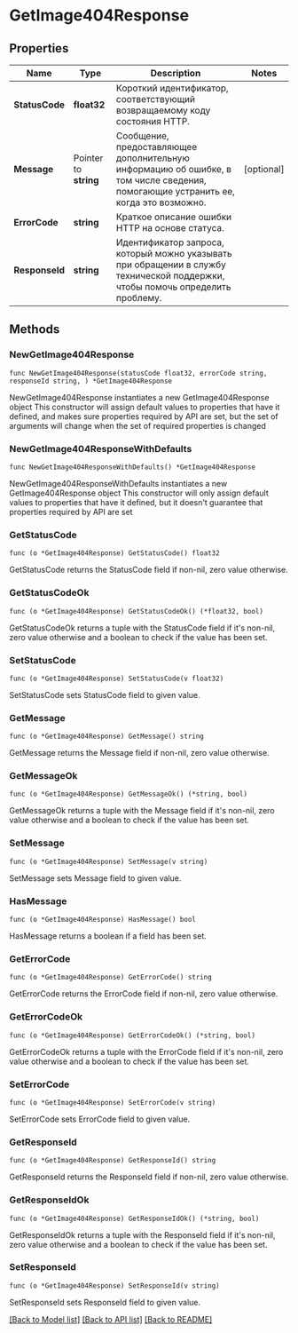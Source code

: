 # GetImage404Response

## Properties

Name | Type | Description | Notes
------------ | ------------- | ------------- | -------------
**StatusCode** | **float32** | Короткий идентификатор, соответствующий возвращаемому коду состояния HTTP. | 
**Message** | Pointer to **string** | Сообщение, предоставляющее дополнительную информацию об ошибке, в том числе сведения, помогающие устранить ее, когда это возможно. | [optional] 
**ErrorCode** | **string** | Краткое описание ошибки HTTP на основе статуса. | 
**ResponseId** | **string** | Идентификатор запроса, который можно указывать при обращении в службу технической поддержки, чтобы помочь определить проблему. | 

## Methods

### NewGetImage404Response

`func NewGetImage404Response(statusCode float32, errorCode string, responseId string, ) *GetImage404Response`

NewGetImage404Response instantiates a new GetImage404Response object
This constructor will assign default values to properties that have it defined,
and makes sure properties required by API are set, but the set of arguments
will change when the set of required properties is changed

### NewGetImage404ResponseWithDefaults

`func NewGetImage404ResponseWithDefaults() *GetImage404Response`

NewGetImage404ResponseWithDefaults instantiates a new GetImage404Response object
This constructor will only assign default values to properties that have it defined,
but it doesn't guarantee that properties required by API are set

### GetStatusCode

`func (o *GetImage404Response) GetStatusCode() float32`

GetStatusCode returns the StatusCode field if non-nil, zero value otherwise.

### GetStatusCodeOk

`func (o *GetImage404Response) GetStatusCodeOk() (*float32, bool)`

GetStatusCodeOk returns a tuple with the StatusCode field if it's non-nil, zero value otherwise
and a boolean to check if the value has been set.

### SetStatusCode

`func (o *GetImage404Response) SetStatusCode(v float32)`

SetStatusCode sets StatusCode field to given value.


### GetMessage

`func (o *GetImage404Response) GetMessage() string`

GetMessage returns the Message field if non-nil, zero value otherwise.

### GetMessageOk

`func (o *GetImage404Response) GetMessageOk() (*string, bool)`

GetMessageOk returns a tuple with the Message field if it's non-nil, zero value otherwise
and a boolean to check if the value has been set.

### SetMessage

`func (o *GetImage404Response) SetMessage(v string)`

SetMessage sets Message field to given value.

### HasMessage

`func (o *GetImage404Response) HasMessage() bool`

HasMessage returns a boolean if a field has been set.

### GetErrorCode

`func (o *GetImage404Response) GetErrorCode() string`

GetErrorCode returns the ErrorCode field if non-nil, zero value otherwise.

### GetErrorCodeOk

`func (o *GetImage404Response) GetErrorCodeOk() (*string, bool)`

GetErrorCodeOk returns a tuple with the ErrorCode field if it's non-nil, zero value otherwise
and a boolean to check if the value has been set.

### SetErrorCode

`func (o *GetImage404Response) SetErrorCode(v string)`

SetErrorCode sets ErrorCode field to given value.


### GetResponseId

`func (o *GetImage404Response) GetResponseId() string`

GetResponseId returns the ResponseId field if non-nil, zero value otherwise.

### GetResponseIdOk

`func (o *GetImage404Response) GetResponseIdOk() (*string, bool)`

GetResponseIdOk returns a tuple with the ResponseId field if it's non-nil, zero value otherwise
and a boolean to check if the value has been set.

### SetResponseId

`func (o *GetImage404Response) SetResponseId(v string)`

SetResponseId sets ResponseId field to given value.



[[Back to Model list]](../README.md#documentation-for-models) [[Back to API list]](../README.md#documentation-for-api-endpoints) [[Back to README]](../README.md)


